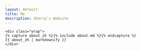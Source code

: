 ```yaml
---
layout: default
title: Me
description: Sherry's Website
---
```


<section class="intro headline">

	<div class="wrap">
    {% capture about_zh %}{% include about.md %}{% endcapture %}
    {{ about_zh | markdownify }}
	</div>

</section>
